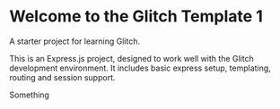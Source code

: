 Welcome to the Glitch Template 1
================================

A starter project for learning Glitch.

This is an Express.js project, designed to work well with the Glitch development environment. It includes basic express setup, templating, routing and session support.

Something

